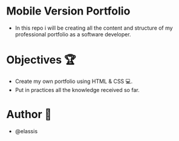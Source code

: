 # Mobile Version Portfolio
 * In this repo i will be creating all the content and structure of my professional portfolio as a software developer.

# Objectives 🏆
 * Create my own portfolio using HTML & CSS 💻.
 * Put in practices all the knowledge received so far.

# Author 📗
 * @elassis
